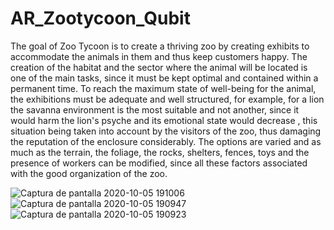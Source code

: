 # AR_Zootycoon_Qubit
The goal of Zoo Tycoon is to create a thriving zoo by creating exhibits to accommodate the animals in them and thus keep customers happy. The creation of the habitat and the sector where the animal will be located is one of the main tasks, since it must be kept optimal and contained within a permanent time. To reach the maximum state of well-being for the animal, the exhibitions must be adequate and well structured, for example, for a lion the savanna environment is the most suitable and not another, since it would harm the lion's psyche and its emotional state would decrease , this situation being taken into account by the visitors of the zoo, thus damaging the reputation of the enclosure considerably. The options are varied and as much as the terrain, the foliage, the rocks, shelters, fences, toys and the presence of workers can be modified, since all these factors associated with the good organization of the zoo.

![Captura de pantalla 2020-10-05 191006](https://user-images.githubusercontent.com/26027219/95144506-7491a180-073e-11eb-92ba-037ce0af9987.png)
![Captura de pantalla 2020-10-05 190947](https://user-images.githubusercontent.com/26027219/95144536-86734480-073e-11eb-8202-6e003edd0ec8.png)
![Captura de pantalla 2020-10-05 190923](https://user-images.githubusercontent.com/26027219/95144549-8d01bc00-073e-11eb-97ab-1daedda4bbcd.png)
